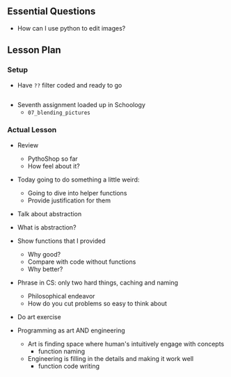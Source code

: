 ## Essential Questions

- How can I use python to edit images?

## Lesson Plan

### Setup

- Have `??` filter coded and ready to go
    ```
    ```
- Seventh assignment loaded up in Schoology
    - `07_blending_pictures`

### Actual Lesson

- Review
    - PythoShop so far
    - How feel about it?
- Today going to do something a little weird:
    - Going to dive into helper functions
    - Provide justification for them

- Talk about abstraction
- What is abstraction?
- Show functions that I provided
    - Why good?
    - Compare with code without functions
    - Why better?
- Phrase in CS: only two hard things, caching and naming
    - Philosophical endeavor
    - How do you cut problems so easy to think about
- Do art exercise
- Programming as art AND engineering
    - Art is finding space where human's intuitively engage with concepts
        - function naming
    - Engineering is filling in the details and making it work well
        - function code writing
